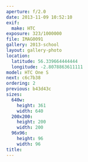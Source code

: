 ```yaml
---
aperture: f/2.0
date: 2013-11-09 10:52:10
exif:
  make: HTC
exposure: 323/1000000
file: IMAG0091
gallery: 2013-school
layout: gallery-photo
location:
  latitude: 56.339664444444
  longitude: -2.8078863611111
model: HTC One S
next: c6c7b38
ordering: 2
previous: b43d43c
sizes:
  640w:
    height: 361
    width: 640
  200x200:
    height: 200
    width: 200
  96x96:
    height: 96
    width: 96
title: 
---
```

